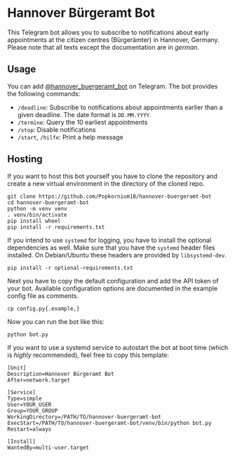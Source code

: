 # Hannover Bürgeramt Bot

This Telegram bot allows you to subscribe to notifications about early
appointments at the citizen centres (Bürgerämter) in Hannover, Germany.
Please note that all texts except the documentation are in _german_.

## Usage

You can add [@hannover\_buergeramt\_bot](https://t.me/hannover_buergeramt_bot)
on Telegram.
The bot provides the following commands:

- `/deadline`: Subscribe to notifications about appointments earlier than a
given deadline. The date format is `DD.MM.YYYY`.
- `/termine`: Query the 10 earliest appointments
- `/stop`: Disable notifications
- `/start`, `/hilfe`: Print a help message

## Hosting

If you want to host this bot yourself you have to clone the repository and
create a new virtual environment in the directory of the cloned repo.

```
git clone https://github.com/Popkornium18/hannover-buergeramt-bot
cd hannover-buergeramt-bot
python -m venv venv
. venv/bin/activate
pip install wheel
pip install -r requirements.txt
```

If you intend to use `systemd` for logging, you have to install the optional
dependencies as well.
Make sure that you have the `systemd` header files installed.
On Debian/Ubuntu these headers are provided by `libsystemd-dev`.

```
pip install -r optional-requirements.txt
```

Next you have to copy the default configuration and add the API token of your bot.
Available configuration options are documented in the example config file as comments.

```
cp config.py{.example,}
```

Now you can run the bot like this:

```
python bot.py
```

If you want to use a systemd service to autostart the bot at boot time (which is _highly_ recommended), feel free to copy this template:

```
[Unit]
Description=Hannover Bürgeramt Bot
After=network.target

[Service]
Type=simple
User=YOUR_USER
Group=YOUR_GROUP
WorkingDirectory=/PATH/TO/hannover-buergeramt-bot
ExecStart=/PATH/TO/hannover-buergeramt-bot/venv/bin/python bot.py
Restart=always

[Install]
WantedBy=multi-user.target
```
